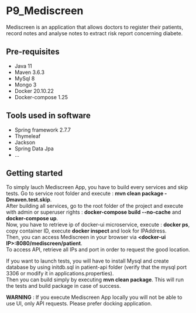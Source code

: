# P9_Mediscreen

Mediscreen is an application that allows doctors to register their patients, record notes and analyse notes to extract risk report concerning diabete. 

## Pre-requisites

* Java 11
* Maven 3.6.3
* MySql 8
* Mongo 3
* Docker 20.10.22
* Docker-compose 1.25

## Tools used in software

* Spring framework 2.7.7
* Thymeleaf 
* Jackson
* Spring Data Jpa
* ...
     
## Getting started

To simply lauch Mediscreen App, you have to build every services and skip tests. Go to service root folder and execute : **mvn clean package -Dmaven.test.skip**.  
After building all services, go to the root folder of the project and execute with admin or superuser rights : **docker-compose build --no-cache** and **docker-compose up**.  
Now, you have to retrieve ip of docker-ui microservice, execute : **docker ps**, copy container ID, execute **docker inspect <containerID>** and look for IPAddress.  
Then, you can access Mediscreen in your browser via **\<docker-ui IP\>:8080/mediscreen/patient**.  
To access API, retrieve all IPs and port in order to request the good location.  
   
If you want to launch tests, you will have to install Mysql and create database by using initdb.sql in patient-api folder (verify that the mysql port 3306 or modify it in applications.properties).  
Then you can build simply by executing **mvn clean package**. This will run the tests and build package in case of success.  

**WARNING** : If you execute Mediscreen App locally you will not be able to use UI, only API requests. Please prefer docking application.  
